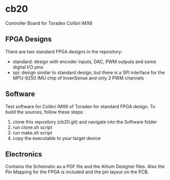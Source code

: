 # cb20
Controller Board for Toradex Colibri iMX6

## FPGA Designs
There are two standard FPGA designs in the repository:
* standard: design with encoder inputs, DAC, PWM outputs and some digital I/O pins
* spi: design similar to standard design, but there is a SPI interface for the MPU-9250 IMU chip of InvenSense and only 3 PWM channels

## Software
Test software for Colibri iMX6 of Toradex for standard FPGA design.
To build the sources, follow these steps:
 1. clone this repository (cb20.git) and navigate into the Software folder
 1. run clone.sh script
 1. run make.sh script
 1. copy the executable to your target device
 
## Electronics
Contains the Schematic as a PDF file and the Altium Designer files. Also the Pin Mapping for the FPGA is included and the pin layout on the PCB.
